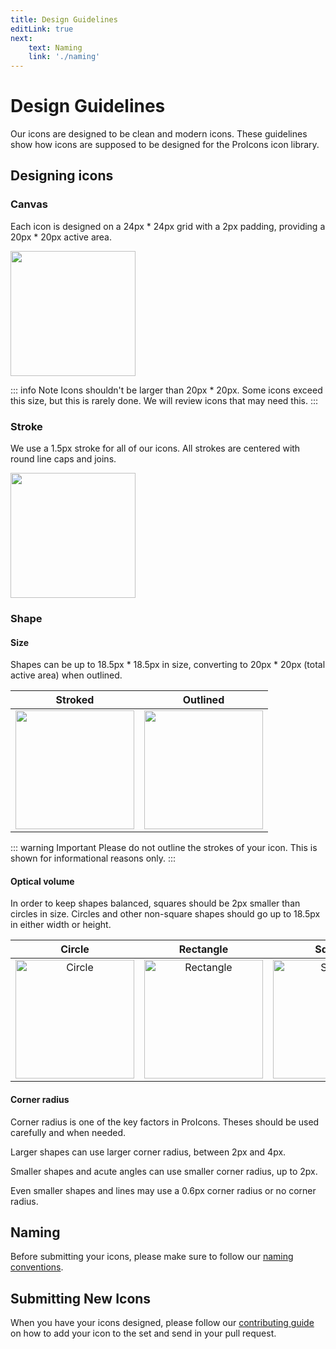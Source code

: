 ```yaml
---
title: Design Guidelines
editLink: true
next:
    text: Naming
    link: './naming'
---
```

<script setup>
    import ThemedImage from '../../../.vitepress/theme/components/ThemedImage.vue'
</script>
# Design Guidelines
Our icons are designed to be clean and modern icons. These guidelines show how icons are supposed to be designed for the ProIcons icon library.

## Designing icons
### Canvas
Each icon is designed on a 24px * 24px grid with a 2px padding, providing a 20px * 20px active area.

<div class="sym-img p-20 sh">
    <img src="/guidelines/canvas-1.png" width="200">
</div>

::: info Note
Icons shouldn't be larger than 20px * 20px. Some icons exceed this size, but this is rarely done. We will review icons that may need this.
:::

### Stroke
We use a 1.5px stroke for all of our icons. All strokes are centered with round line caps and joins.

<div class="sym-img p-20 sh">
    <img src="/guidelines/stroke-width.png" width="200">
</div>

### Shape
#### Size
Shapes can be up to 18.5px * 18.5px in size, converting to 20px * 20px (total active area) when outlined.

|   Stroked   | Outlined |
|:----------:|:---------:|
| <img src="/guidelines/size-outline-before.png" width="190"> | <img src="/guidelines/size-outline-after.png" width="190"> |

::: warning Important
Please do not outline the strokes of your icon. This is shown for informational reasons only.
:::

#### Optical volume
In order to keep shapes balanced, squares should be 2px smaller than circles in size. Circles and other non-square shapes should go up to 18.5px in either width or height.

|   Circle   | Rectangle |   Square   |
|:----------:|:---------:|:----------:|
| <img src="/guidelines/shape-balance-circle.png" alt="Circle" width="190"> | <img src="/guidelines/shape-balance-rectangle.png" alt="Rectangle" width="190"> | <img src="/guidelines/shape-balance-square.png" alt="Square" width="190"> |

#### Corner radius
Corner radius is one of the key factors in ProIcons. Theses should be used carefully and when needed.

Larger shapes can use larger corner radius, between 2px and 4px.

Smaller shapes and acute angles can use smaller corner radius, up to 2px.

Even smaller shapes and lines may use a 0.6px corner radius or no corner radius.

## Naming
Before submitting your icons, please make sure to follow our [naming conventions](naming).

## Submitting New Icons
When you have your icons designed, please follow our [contributing guide](https://github.com/ProCode-Software/proicons/blob/main/CONTRIBUTING.md#adding-an-icon) on how to add your icon to the set and send in your pull request.